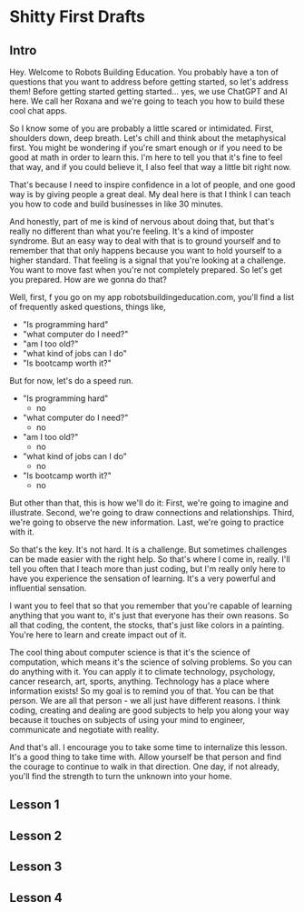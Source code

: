 # Shitty First Drafts



## Intro

Hey. Welcome to Robots Building Education.
You probably have a ton of questions that you want to address before getting started, so let's address them!
Before getting started getting started... yes, we use ChatGPT and AI here. 
We call her Roxana and we're going to teach you how to build these cool chat apps.

So I know some of you are probably a little scared or intimidated. First, shoulders down, deep breath. Let's chill and think about the metaphysical first. 
You might be wondering if you're smart enough or if you need to be good at math in order to learn this.
I'm here to tell you that it's fine to feel that way, and if you could believe it, I also feel that way a little bit right now.

That's because I need to inspire confidence in a lot of people, and one good way is by giving people a great deal.
My deal here is that I think I can teach you how to code and build businesses in like 30 minutes.


And honestly, part of me is kind of nervous about doing that, but that's really no different than what you're feeling.
It's a kind of imposter syndrome. But an easy way to deal with that is to ground yourself and to remember that that 
only happens because you want to hold yourself to a higher standard. That feeling is a signal that you're looking at a challenge.
You want to move fast when you're not completely prepared. So let's get you prepared. How are we gonna do that?


Well, first, f you go on my app robotsbuildingeducation.com, you'll find a list of frequently asked questions, things like,
- "Is programming hard"
- "what computer do I need?"
- "am I too old?"
- "what kind of jobs can I do"
- "Is bootcamp worth it?"

But for now, let's do a speed run.
- "Is programming hard"
  - no
- "what computer do I need?"
  - no
- "am I too old?"
  - no
- "what kind of jobs can I do"
  - no
- "Is bootcamp worth it?"
  - no


But other than that, this is how we'll do it:
First, we're going to imagine and illustrate.
Second, we're going to draw connections and relationships.
Third, we're going to observe the new information.
Last, we're going to practice with it.

So that's the key. It's not hard. It is a challenge. But sometimes challenges can be made easier with the right help.
So that's where I come in, really. I'll tell you often that I teach more than just coding, but I'm really only 
here to have you experience the sensation of learning. It's a very powerful and influential sensation.

I want you to feel that so that you remember that you're capable of learning anything that you want to, 
it's just that everyone has their own reasons. So all that coding, the content, the stocks, that's just like colors in a painting.
You're here to learn and create impact out of it. 

The cool thing about computer science is that it's the science of computation, which means it's the science of solving problems. 
So you can do anything with it. You can apply it to climate technology, psychology, cancer research, art, sports, anything. 
Technology has a place where information exists! So my goal is to remind you of that. You can be that person. 
We are all that person - we all just have different reasons. I think coding, creating and dealing are good subjects to help you 
along your way because it touches on subjects of using your mind to engineer, communicate and negotiate with reality.


And that's all. I encourage you to take some time to internalize this lesson. It's a good thing to take time with. 
Allow yourself be that person and find the courage to continue to walk in that direction. One day, if not already, 
you'll find the strength to turn the unknown into your home.

## Lesson 1

## Lesson 2

## Lesson 3

## Lesson 4
